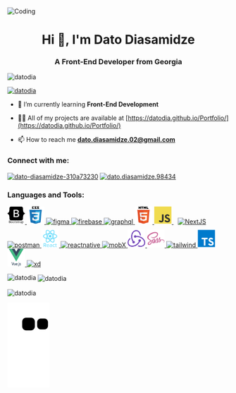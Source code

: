 <img align="center" alt="Coding" width=900 src="https://www.web24zone.com/wp-content/uploads/2022/09/2c778e_89d09c380b7b4a09bcdbcb329c4734b3_mv2.gif" />
<h1 align="center">Hi 👋, I'm Dato Diasamidze</h1>
<h3 align="center">A Front-End Developer from Georgia</h3>


<p align="left"> <img src="https://komarev.com/ghpvc/?username=datodia&label=Profile%20views&color=0e75b6&style=flat" alt="datodia" /> </p>

<p align="left"> <a href="https://github.com/ryo-ma/github-profile-trophy"><img src="https://github-profile-trophy.vercel.app/?username=datodia" alt="datodia" /></a> </p>

- 🌱 I’m currently learning **Front-End Development**

- 👨‍💻 All of my projects are available at [https://datodia.github.io/Portfolio/](https://datodia.github.io/Portfolio/)

- 📫 How to reach me **dato.diasamidze.02@gmail.com**

<h3 align="left">Connect with me:</h3>
<p align="left">
<a href="https://linkedin.com/in/dato-diasamidze-310a73230" target="blank"><img align="center" src="https://raw.githubusercontent.com/rahuldkjain/github-profile-readme-generator/master/src/images/icons/Social/linked-in-alt.svg" alt="dato-diasamidze-310a73230" height="30" width="40" /></a>
<a href="https://fb.com/dato.diasamidze.98434" target="blank"><img align="center" src="https://raw.githubusercontent.com/rahuldkjain/github-profile-readme-generator/master/src/images/icons/Social/facebook.svg" alt="dato.diasamidze.98434" height="30" width="40" /></a>
</p>

<h3 align="left">Languages and Tools:</h3>
<p align="left"> <a href="https://getbootstrap.com" target="_blank" rel="noreferrer"> <img src="https://raw.githubusercontent.com/devicons/devicon/master/icons/bootstrap/bootstrap-plain-wordmark.svg" alt="bootstrap" width="40" height="40"/> </a> <a href="https://www.w3schools.com/css/" target="_blank" rel="noreferrer"> <img src="https://raw.githubusercontent.com/devicons/devicon/master/icons/css3/css3-original-wordmark.svg" alt="css3" width="40" height="40"/> </a> <a href="https://www.figma.com/" target="_blank" rel="noreferrer"> <img src="https://www.vectorlogo.zone/logos/figma/figma-icon.svg" alt="figma" width="40" height="40"/> </a> <a href="https://firebase.google.com/" target="_blank" rel="noreferrer"> <img src="https://www.vectorlogo.zone/logos/firebase/firebase-icon.svg" alt="firebase" width="40" height="40"/> </a> <a href="https://graphql.org" target="_blank" rel="noreferrer"> <img src="https://www.vectorlogo.zone/logos/graphql/graphql-icon.svg" alt="graphql" width="40" height="40"/> </a> <a href="https://www.w3.org/html/" target="_blank" rel="noreferrer"> <img src="https://raw.githubusercontent.com/devicons/devicon/master/icons/html5/html5-original-wordmark.svg" alt="html5" width="40" height="40"/> </a> <a href="https://developer.mozilla.org/en-US/docs/Web/JavaScript" target="_blank" rel="noreferrer"> <img src="https://raw.githubusercontent.com/devicons/devicon/master/icons/javascript/javascript-original.svg" alt="javascript" width="40" height="40"/> </a> <a href="https://nextjs.org/" target="_blank"><img style="margin: 10px" src="https://profilinator.rishav.dev/skills-assets/nextjs.png" alt="NextJS" height="40" /></a> <a href="https://postman.com" target="_blank" rel="noreferrer"> <img src="https://www.vectorlogo.zone/logos/getpostman/getpostman-icon.svg" alt="postman" width="40" height="40"/> </a> <a href="https://reactjs.org/" target="_blank" rel="noreferrer"> <img src="https://raw.githubusercontent.com/devicons/devicon/master/icons/react/react-original-wordmark.svg" alt="react" width="40" height="40"/> </a> <a href="https://reactnative.dev/" target="_blank" rel="noreferrer"> <img src="https://reactnative.dev/img/header_logo.svg" alt="reactnative" width="40" height="40"/> </a><a href="https://mobx.js.org/" target="_blank" rel="noreferrer">
		<img src="https://camo.githubusercontent.com/0dc3b9afa37acc792f49624b1f8dd364b55c9107167fd291ffde1d81917aceba/68747470733a2f2f6d6f62782e6a732e6f72672f6173736574732f6d6f62782e706e67"
			alt="mobX"
			width="40"
			height="40"
		/>
	</a> <a href="https://redux.js.org" target="_blank" rel="noreferrer"> <img src="https://raw.githubusercontent.com/devicons/devicon/master/icons/redux/redux-original.svg" alt="redux" width="40" height="40"/> </a> <a href="https://sass-lang.com" target="_blank" rel="noreferrer"> <img src="https://raw.githubusercontent.com/devicons/devicon/master/icons/sass/sass-original.svg" alt="sass" width="40" height="40"/> </a> <a href="https://tailwindcss.com/" target="_blank" rel="noreferrer"> <img src="https://www.vectorlogo.zone/logos/tailwindcss/tailwindcss-icon.svg" alt="tailwind" width="40" height="40"/> </a> <a href="https://www.typescriptlang.org/" target="_blank" rel="noreferrer"> <img src="https://raw.githubusercontent.com/devicons/devicon/master/icons/typescript/typescript-original.svg" alt="typescript" width="40" height="40"/> </a> <a href="https://vuejs.org/" target="_blank" rel="noreferrer"> <img src="https://raw.githubusercontent.com/devicons/devicon/master/icons/vuejs/vuejs-original-wordmark.svg" alt="vuejs" width="40" height="40"/> </a> <a href="https://www.adobe.com/products/xd.html" target="_blank" rel="noreferrer"> <img src="https://cdn.worldvectorlogo.com/logos/adobe-xd.svg" alt="xd" width="40" height="40"/> </a>  </p>

<p><img align="left" src="https://github-readme-stats.vercel.app/api/top-langs?username=datodia&show_icons=true&locale=en&layout=compact" alt="datodia" /></p>

<p>&nbsp;<img align="center" src="https://github-readme-stats.vercel.app/api?username=datodia&show_icons=true&locale=en" alt="datodia" /></p>

<p><img align="center" src="https://github-readme-streak-stats.herokuapp.com/?user=datodia&" alt="datodia" /></p>

![snake gif](https://github.com/datodia/datodia/blob/output/github-contribution-grid-snake.svg)
